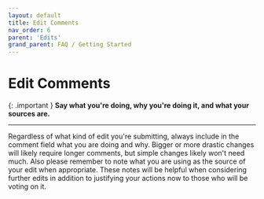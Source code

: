 ```yaml
---
layout: default
title: Edit Comments
nav_order: 6
parent: 'Edits'
grand_parent: FAQ / Getting Started
---
```


# Edit Comments

{: .important }
**Say what you're doing, why you're doing it, and what your sources are.**

---

Regardless of what kind of edit you're submitting, always include in the comment field what you are doing and why. Bigger or more drastic changes will likely require longer comments, but simple changes likely won't need much. Also please remember to note what you are using as the source of your edit when appropriate. These notes will be helpful when considering further edits in addition to justifying your actions now to those who will be voting on it.

